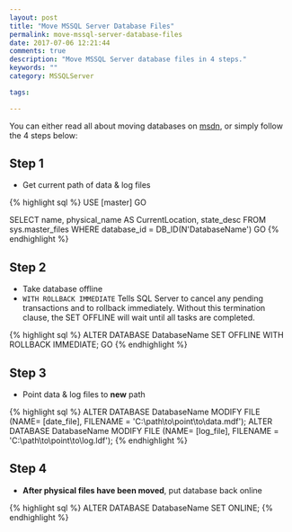 ```yaml
---
layout: post
title: "Move MSSQL Server Database Files"
permalink: move-mssql-server-database-files
date: 2017-07-06 12:21:44
comments: true
description: "Move MSSQL Server database files in 4 steps."
keywords: ""
category: MSSQLServer

tags:

---
```


You can either read all about moving databases on [msdn][msdn_move_db], or simply follow the 4 steps below:

## Step 1
 * Get current path of data &amp; log files

{% highlight sql %}
USE [master]
GO

SELECT name, physical_name AS CurrentLocation, state_desc
FROM sys.master_files
WHERE database_id = DB_ID(N'DatabaseName')
GO
{% endhighlight %}

## Step 2
 * Take database offline
 * `WITH ROLLBACK IMMEDIATE` Tells SQL Server to cancel any pending transactions and to rollback immediately.  Without this termination clause, the SET OFFLINE will wait until all tasks are completed. 

{% highlight sql %}
ALTER DATABASE DatabaseName SET OFFLINE WITH ROLLBACK IMMEDIATE;
GO
{% endhighlight %}

## Step 3
 * Point data &amp; log files to **new** path

{% highlight sql %}
ALTER DATABASE DatabaseName
MODIFY FILE (NAME= [date_file], FILENAME = 'C:\path\to\point\to\data.mdf');
ALTER DATABASE DatabaseName
MODIFY FILE (NAME= [log_file], FILENAME = 'C:\path\to\point\to\log.ldf');
{% endhighlight %}

## Step 4
 * **After physical files have been moved**, put database back online

{% highlight sql %}
ALTER DATABASE DatabaseName SET ONLINE;
{% endhighlight %}

[msdn_move_db]:      https://msdn.microsoft.com/en-us/library/ms345483.aspx
